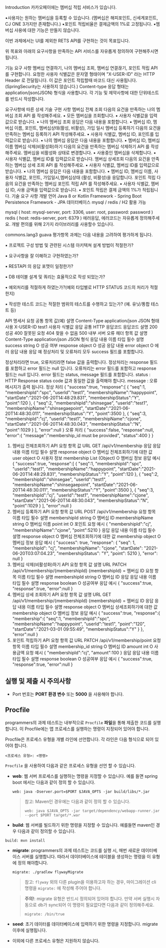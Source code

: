 
    

Introduction
카카오페이에는 멤버십 적립 서비스가 있습니다.

▪사용자는 원하는 멤버십을 등록할 수 있습니다.
(멤버십은 해피포인트, 신세계포인트, CJ ONE 3가지만 존재합니다.)
▪포인트 적립비율은 결제금액의 1%로 고정됩니다.
▪멤버십 사용에 대한 기능은 만들지 않습니다.

이번 과제에서는 UI를 제외한 RETS API를 구현하는 것이 목표입니다.

위 목표와 아래의 요구사항을 만족하는 API 서비스를 자유롭게 정의하여 구현해주시면 됩니다.

기능 요구 사항
멤버십 연결하기, 나의 멤버십 조회, 멤버십 연결끊기, 포인트 적립 API 를 구현합니다.
요청한 사용자 식별값은 문자열 형태이며 "X-USER-ID" 라는 HTTP
Header 로 전달됩니다. 이 값은 포인트 적립할때 바코드 대신 사용됩니다.
(SpringSecurity는 사용하지 않습니다.)
Content-type 응답 형태는 application/json(JSON) 형식을 사용합니다.
각 기능 및 제약사항에 대한 단위테스트를 반드시 작성합니다.

요구사항에 따른 상세 기술 구현 사항
멤버십 전체 조회 다음의 요건을 만족하는 나의 멤버십 조회 API 를 작성해주세요. ▪ 모든 멤버십을 조회합니다. ▪ 사용자 식별값을 입력값으로 받습니다. ▪ 나의 멤버십 조회 응답은 다음 내용을 포함합니다. ▪ 멤버십 ID, 멤버십 이름, 포인트, 멤버십상태(활성, 비활성), 가입 일시
멤버십 등록하기 다음의 요건을 만족하는 멤버십 등록하기 API 작성해주세요. ▪ 사용자 식별값, 멤버십 ID, 포인트를 입력값으로 받습니다. ▪ 나의 멤버십 응답은 다음 내용을 포함합니다. ▪ 멤버십 ID, 멤버십 이름
멤버십 삭제(비활성화)하기 다음의 요건을 만족하는 멤버십 삭제하기 API 를 작성해주세요. 멤버십을 비활성화 상태로 변경합니다. ▪ 사용중인 멤버십을 삭제합니다. ▪ 사용자 식별값, 멤버십 ID를 입력값으로 받습니다.
멤버십 상세조회 다음의 요건을 만족하는 멤버십 상세 조회 API 를 작성해주세요. ▪ 사용자 식별값, 멤버십 ID를 입력값으로 받습니다. ▪ 나의 멤버십 응답은 다음 내용을 포함합니다. ▪ 멤버십 ID, 멤버십 이름, 사용자 식별값, 포인트, 가입일시,멤버십상태 (활성, 비활성)을 응답합니다.
포인트 적립 다음의 요건을 만족하는 멤버십 포인트 적립 API 를 작성해주세요. ▪ 사용자 식별값, 멤버십 ID, 사용 금액을 입력값으로 받습니다. ▪ 포인트 적립은 결제 금액의 1%가 적립됩니다.
기술 요구 사항
개발 언어 Java 8 or Kotlin
Framework - Spring Boot
Persistence Framework - JPA
데이터베이스 mysql / redis / H2 활용 가능

mysql ( host: mysql-server, port: 3306, user: root, password: password )
redis ( host: redis-server, port: 6379 )
에러응답, 에러코드는 자유롭게 정의해주세요.
개발 편의를 위해 2가지 라이브러리를 사용할수 있습니다.

commons.lang3
guava
평가항목
과제는 다음 내용을 고려하여 평가하게 됩니다.

▪ 프로젝트 구성 방법 및 관련된 시스템 아키텍쳐 설계 방법이 적절한가?

▪ 요구사항을 잘 이해하고 구현하였는가?

▪ RESTAPI 의 응답 포맷이 일정한가?

▪ DB 테이블 설계 및 쿼리는 효율적으로 작성 되었는가?

▪ 예외처리를 적절하게 하였는가?(예외 타입별로 HTTP STATUS 코드의 처리가 적절한지)

▪ 작성한 테스트 코드는 적절한 범위의 테스트를 수행하고 있는가? (예. 유닛/통합 테스트 등)

API 명세서
요청 공통
항목	값(예)	설명
Content-Type	application/json	JSON 형태 사용
X-USER-ID	test1	사용자 식별값
응답 공통
HTTP 응답코드
응답코드	설명
200	성공
400	잘못된 요청
404	찾을 수 없음
500	내부 서버 오류
헤더
항목	값	설명
Content-Type	application/json	JSON 형식 응답
내용
이름	타입	필수	설명
success	string	O	성공 여부
response	object	O	성공 응답 내용
error	object	O	에러 응답 내용
응답 예
정상처리 및 오류처리 모두 success 필드를 포함합니다.

정상처리라면 true, 오류처리라면 false 값을 출력합니다. 정상처리는 response 필드를 포함하고 error 필드는 null 입니다. 오류처리는 error 필드를 포함하고 response 필드는 null 입니다. error 필드는 status, message 필드를 포함합니다.
status : HTTP Response status code 값과 동일한 값을 출력해야 합니다.
message : 오류 메시지가 출력 됩니다.
정상 처리
{
   "success":true,
   "response":[
      {
         "seq":1,
         "membershipId":"spc",
         "userId":"test1",
         "membershipName":"happypoint",
         "startDate":"2021-06-20T14:48:29.831",
         "membershipStatus":"Y",
         "point":120
      },
      {
         "seq":2,
         "membershipId":"shinsegae",
         "userId":"test1",
         "membershipName":"shinsegaepoint",
         "startDate":"2021-06-20T14:48:30.011",
         "membershipStatus":"Y",
         "point":3500
      },
      {
         "seq":3,
         "membershipId":"cj",
         "userId":"test1",
         "membershipName":"cjone",
         "startDate":"2021-06-20T14:48:30.043",
         "membershipStatus":"N",
         "point":1029
      }
   ],
   "error":null
}
오류 처리
{
   "success":false,
   "response":null,
   "error":{
      "message":"membership_id must be provided",
      "status":400
   }
}
1. 멤버십 전체조회하기 API
요청
항목	값
URL	GET /api/v1/membership
응답
응답 내용
이름	타입	필수	설명
response	object	O	멤버십 전체조회하기에 대한 값
user	object	O	사용자 정보
membership	List (Object)	O	멤버십 정보
응답 예시
{
   "success":true,
   "response":[
      {
         "seq":1,
         "membershipId":"spc",
         "userId":"test1",
         "membershipName":"happypoint",
         "startDate":"2021-06-20T14:48:29.831",
         "membershipStatus":"Y",
         "point":120
      },
      {
         "seq":2,
         "membershipId":"shinsegae",
         "userId":"test1",
         "membershipName":"shinsegaepoint",
         "startDate":"2021-06-20T14:48:30.011",
         "membershipStatus":"Y",
         "point":3500
      },
      {
         "seq":3,
         "membershipId":"cj",
         "userId":"test1",
         "membershipName":"cjone",
         "startDate":"2021-06-20T14:48:30.043",
         "membershipStatus":"N",
         "point":1029
      }
   ],
   "error":null
}
2. 멤버십 등록하기 API
요청
항목	값
URL	POST /api/v1/membership
요청 항목
이름	타입	필수	설명
membershipId	string	O	멤버십 ID
membershipName	string	O	멤버십 이름
point	int	O	포인트
요청 예시
{
   "membershipId":"cj",
   "membershipName":"cjone",
   "point":5210
}
응답
응답 내용
이름	타입	필수	설명
response	object	O	멤버십 전체조회하기에 대한 값
membership	object	O	멤버십 정보
응답 예시
{
    "success": true,
    "response": {
        "seq": 1,
        "membershipId": "cj",
        "membershipName": "cjone",
        "startDate": "2021-06-20T03:07:04.23",
        "membershipStatus": "Y",
        "point": 5210
    },
    "error": null
}
3. 멤버십 삭제(비활성화)하기 API
요청
항목	값	설명
URL	PATCH /api/v1/membership/{membershipId}	{membershipId} = 멤버십 ID
요청 항목
이름	타입	필수	설명
membershipId	string	O	멤버십 ID
응답
응답 내용
이름	타입	필수	설명
response	boolean	O	성공여부
응답 예시
{
   "success":true,
   "response":true,
   "error":null
}
4. 멤버십 상세 조회하기 API
요청
항목	값	설명
URL	GET /api/v1/membership/{membershipId}	{membershipId} = 멤버십 ID
응답
응답 내용
이름	타입	필수	설명
response	object	O	멤버십 상세조회하기에 대한 값
membership	object	O	멤버십 정보
응답 예시
{
   "success":true,
   "response":{
      "membership":{
         "seq":1,
         "membershipId":"spc",
         "membershipName":"happypoint",
               "userId":"test1",
         "point":"120",
         "startDate":"2021-03-01 09:55:49",
         "membershipStatus":"Y"
      }
   },
   "error":null
}
5. 포인트 적립하기 API
요청
항목	값
URL	PATCH /api/v1/membership/point
요청 항목
이름	타입	필수	설명
membership_id	string	O	멤버십 ID
amount	int	O	사용금액
요청 예시
{
   "membershipId":"cj",
   "amount":100
}
응답
응답 내용
이름	타입	필수	설명
response	boolean	O	성공여부
응답 예시
{
   "success":true,
   "response":true,
   "error":null
}







## 실행 및 제출 시 주의사항

- Port 번호는 **PORT 환경 변수** 또는 **5000** 을 사용해야 합니다.

## Procfile

programmers의 과제 테스트는 내부적으로 `Procfile` **파일**을 통해 제출한 코드를 실행합니다. 이 Procfile에는 앱 프로세스를 실행하는 명령이 지정되어 있어야 합니다.

Procfile은 프로세스 유형을 개별 라인에 선언합니다. 각 라인은 다음 형식으로 되어 있어야 합니다.

```
<프로세스 유형>: <명령>
```

`Procfile` 을 사용하여 다음과 같은 프로세스 유형을 선언 할 수 있습니다.

- **web**: 웹 서버 프로세스를 실행하는 명령을 지정할 수 있습니다. 예를 들면 spring boot 에서는 다음과 같이 정의 할 수 있습니다.

  ```
  web: java -Dserver.port=$PORT $JAVA_OPTS -jar build/libs/*.jar
  ```

  > 참고: Maven인 경우에는 다음과 같이 정의 할 수 있습니다.
  >
  > ```
  > web: java $JAVA_OPTS -jar target/dependency/webapp-runner.jar --port $PORT target/*.war
  > ```

- **build**: 웹 서버를 빌드하기 위한 명령을 지정할 수 있습니다. 예를들면 maven인 경우 다음과 같이 정의할 수 있습니다.

```
build: mvn install 
```

- **migrate**: programmers의 과제 테스트는 코드를 실행 시, 매번 새로운 데이터베이스 서버를 실행합니다. 따라서 데이터베이스에 테이블을 생성하는 명령을 이 유형에 정의 해야합니다.

  ```
  migrate: ./gradlew flywayMigrate
  ```

  > 참고: `flyway` 외의 다른 plugin을 이용하고자 하는 경우, 마이그레이션 cli 명령을 `migrate:` 에 작성해 주어야 합니다.  

  >  **주의!**: migrate 유형은 반드시 정의되어 있어야 합니다. 만약 서버 실행시 자동으로 db가 sync되어 이 명령이 필요없다면 다음과 같이 정의해주세요.
  >
  > ```
  > migrate: /bin/true
  > ```

- **seed**: 초기 데이터를 데이터베이스에 입력하기 위한 명령을 지정합니다. migrate 이후에 실행됩니다.

- 이외에 다른 프로세스 유형은 지원하지 않습니다.

